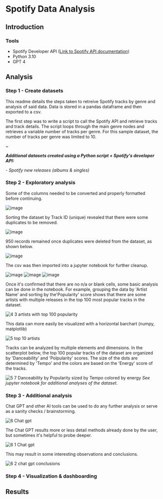 # Spotify Data Analysis
## Introduction
### Tools
- Spotify Developer API ([Link to Spotify API documentation](https://developer.spotify.com/documentation/web-api))
- Python 3.10
- GPT 4
  
## Analysis
### Step 1 - Create datasets
This readme details the steps taken to retreive Spotify tracks by genre and analysis of said data. Data is stored in a pandas dataframe and then exported to a csv.

The first step was to write a script to call the Spotify API and retrieve tracks and track details. The script loops through the main genre nodes and retrieves a variable number of tracks per genre. For this sample dataset, the number of tracks per genre was limited to 10.

~

_**Additional datasets created using a Python script + Spotify's developer API:**_

_- Spotify new releases (albums & singles)_



### Step 2 - Exploratory analysis
Some of the columns needed to be converted and properly formatted before continuing.

![image](https://github.com/mcdoralds/spotify-dashboard/assets/31219195/757a6ee5-a3d1-4f04-a2ef-d02c4efd6762)

Sorting the dataset by Track ID (unique) revealed that there were some duplicates to be removed.

![image](https://github.com/mcdoralds/spotify-dashboard/assets/31219195/c72f63d0-cf56-47ba-8355-2027e4701537)

950 records remained once duplicates were deleted from the dataset, as shown below.

![image](https://github.com/mcdoralds/spotify-dashboard/assets/31219195/6ee04b29-9992-4070-8362-b56ceee83f4f)

The csv was then imported into a jupyter notebook for further cleanup.

![image](https://github.com/mcdoralds/spotify-dashboard/assets/31219195/ad757854-8236-4201-ad38-11d62c5fb557)
![image](https://github.com/mcdoralds/spotify-dashboard/assets/31219195/0970f3f4-5879-44b0-8912-139c31635c30)
![image](https://github.com/mcdoralds/spotify-dashboard/assets/31219195/aac12d41-a5b2-469c-b234-aad1a5d8be74)

Once it's confirmed that there are no n/a or blank cells, some basic analysis can be done in the notebook. For example, grouping the data by 'Artist Name' and sorting by the'Popularity' score shows that there are some artists with multiple releases in the top 100 most popular tracks in the dataset.

![4 3 artists with top 100 popularity](https://github.com/mcdoralds/spotify-dashboard/assets/31219195/85506cb4-f00c-4d9f-8662-4e5fcbd89951)

This data can more easily be visualized with a horizontal barchart (numpy, matplotlib) 

![5 top 10 artists](https://github.com/mcdoralds/spotify-dashboard/assets/31219195/2cd8095b-dade-49f0-b86b-c2607a1e8b82)

Tracks can be analyzed by multiple elements and dimensions. In the scatterplot below, the top 100 popular tracks of the dataset are organized by 'Danceability' and 'Polpularity' scores. The size of the dots are determined by 'Tempo' and the colors are based on the 'Energy' score of the tracks. 

![5 7 Danceability by Popularity sized by Tempo colored by energy](https://github.com/mcdoralds/spotify-dashboard/assets/31219195/f24a442f-d063-4e03-b891-6dcf8d73ff54)
_See jupyter notebook for additional analyses of the dataset._

### Step 3 - Additional analysis
Chat GPT and other AI tools can be used to do any further analysis or serve as a sanity checks / brainstorming.

![6 Chat gpt](https://github.com/mcdoralds/spotify-dashboard/assets/31219195/7fd37d27-dc51-4861-bfde-ef8768d33914)

The Chat GPT results more or less detail methods already done by the user, but sometimes it's helpful to probe deeper.

![6 1 Chat gpt](https://github.com/mcdoralds/spotify-dashboard/assets/31219195/0eaac15b-17e9-472a-8e9c-075d22268c0c)

This may result in some interesting observations and conclusions.

![6 2 chat gpt conclusions](https://github.com/mcdoralds/spotify-dashboard/assets/31219195/18604233-676c-432d-a768-c37e29683023)

### Step 4 - Visualization & dashboarding

## Results
